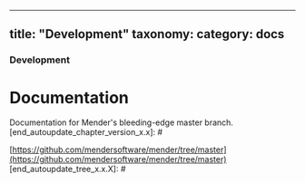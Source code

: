 [start_autoupdate_chapter_version_x.x]: #
---
title: "Development"
taxonomy:
    category: docs
---

### Development

# Documentation

Documentation for Mender's bleeding-edge master branch.
[end_autoupdate_chapter_version_x.x]: #

[start_autoupdate_tree_x.x.X]: #
[https://github.com/mendersoftware/mender/tree/master](https://github.com/mendersoftware/mender/tree/master)
[end_autoupdate_tree_x.x.X]: #
